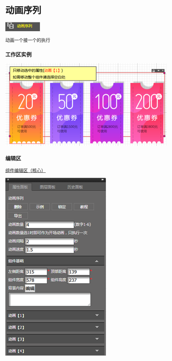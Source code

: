 # 动画序列

![](/assets/wwqq_35.jpg)

动画一个接一个的执行

### 工作区实例

![](/assets/QQ35-1.png)

### 编辑区

[组件编辑区（核心）](/chapter1/gong-ju-jie-mian/zu-jian-bian-ji-qu-ff08-he-xin-ff09.md)

![](/assets/QQ35-2.png)

